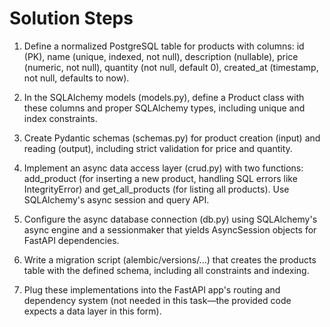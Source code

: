 # Solution Steps

1. Define a normalized PostgreSQL table for products with columns: id (PK), name (unique, indexed, not null), description (nullable), price (numeric, not null), quantity (not null, default 0), created_at (timestamp, not null, defaults to now).

2. In the SQLAlchemy models (models.py), define a Product class with these columns and proper SQLAlchemy types, including unique and index constraints.

3. Create Pydantic schemas (schemas.py) for product creation (input) and reading (output), including strict validation for price and quantity.

4. Implement an async data access layer (crud.py) with two functions: add_product (for inserting a new product, handling SQL errors like IntegrityError) and get_all_products (for listing all products). Use SQLAlchemy's async session and query API.

5. Configure the async database connection (db.py) using SQLAlchemy's async engine and a sessionmaker that yields AsyncSession objects for FastAPI dependencies.

6. Write a migration script (alembic/versions/...) that creates the products table with the defined schema, including all constraints and indexing.

7. Plug these implementations into the FastAPI app's routing and dependency system (not needed in this task—the provided code expects a data layer in this form).

